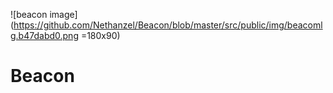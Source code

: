 ![beacon image](https://github.com/Nethanzel/Beacon/blob/master/src/public/img/beacomlg.b47dabd0.png =180x90)
# Beacon

